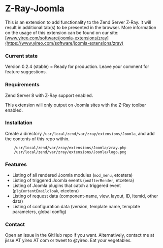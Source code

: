 # Z-Ray-Joomla

This is an extension to add functionality to the Zend Server Z-Ray. 
It will result in additional tab(s) to be presented in the browser.
More information on the usage of this extension can be found on our site:
[www.yireo.com/software/joomla-extensions/zray](https://www.yireo.com/software/joomla-extensions/zray)

### Current state
Version 0.2.4 (stable) = Ready for production. Leave your comment for feature suggestions.

### Requirements
Zend Server 8 with Z-Ray support enabled.

This extension will only output on Joomla sites with the Z-Ray toolbar enabled.

### Installation
Create a directory `/usr/local/zend/var/zray/extensions/Joomla`, and add the contents of this repo within.

```
    /usr/local/zend/var/zray/extensions/Joomla/zray.php
    /usr/local/zend/var/zray/extensions/Joomla/logo.png
```

### Features
* Listing of all rendered Joomla modules (`mod_menu`, etcetera)
* Listing of triggered Joomla events (`onAfterRender`, etcetera)
* Listing of Joomla plugins that catch a triggered event (`plgContentEmailcloak`, etcetera)
* Listing of request data (component-name, view, layout, ID, Itemid, other data)
* Listing of configuration data (version, template name, template parameters, global config)

### Contact
Open an issue in the GitHub repo if you want. Alternatively, contact me at jisse AT yireo AT com or tweet to @yireo. Eat your vegetables.
